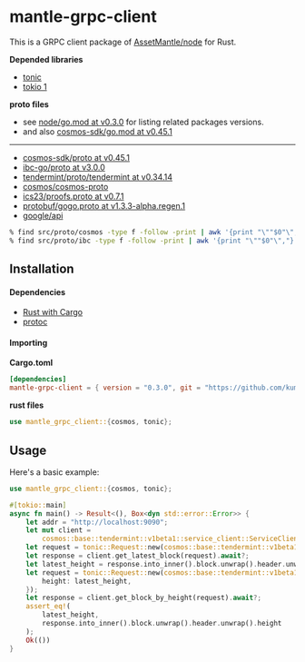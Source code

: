 # mantle-grpc-client

This is a GRPC client package of [AssetMantle/node](https://github.com/AssetMantle/node) for Rust.

**Depended libraries**

- [tonic](https://github.com/hyperium/tonic)
- [tokio 1](https://github.com/tokio-rs/tokio)

**proto files**

- see [node/go.mod at v0.3.0](https://github.com/AssetMantle/node/blob/v0.3.0/go.mod) for listing related
packages versions.
- and also [cosmos-sdk/go.mod at v0.45.1](https://github.com/cosmos/cosmos-sdk/blob/v0.45.1/go.mod)

---

- [cosmos-sdk/proto at v0.45.1](https://github.com/cosmos/cosmos-sdk/tree/v0.45.1/proto)
- [ibc-go/proto at v3.0.0](https://github.com/cosmos/ibc-go/tree/v3.0.0/proto)
- [tendermint/proto/tendermint at v0.34.14](https://github.com/tendermint/tendermint/tree/v0.34.14/proto/tendermint)
- [cosmos/cosmos-proto](https://github.com/cosmos/cosmos-proto/tree/main/proto/cosmos_proto)
- [ics23/proofs.proto at v0.7.1](https://github.com/confio/ics23/blob/v0.7.1/proofs.proto)
- [protobuf/gogo.proto at v1.3.3-alpha.regen.1](https://github.com/regen-network/protobuf/blob/v1.3.3-alpha.regen.1/gogoproto/gogo.proto)
- [google/api](https://fuchsia.googlesource.com/third_party/googleapis)

```bash
% find src/proto/cosmos -type f -follow -print | awk '{print "\""$0"\","}'
% find src/proto/ibc -type f -follow -print | awk '{print "\""$0"\","}'
```

## Installation

#### Dependencies

- [Rust with Cargo](http://rust-lang.org)
- [protoc](https://grpc.io/docs/protoc-installation/)

#### Importing

**Cargo.toml**

```toml
[dependencies]
mantle-grpc-client = { version = "0.3.0", git = "https://github.com/kumanote/mantle-grpc-client-rs", branch = "main" }
```

**rust files**

```rust
use mantle_grpc_client::{cosmos, tonic};
```

## Usage

Here's a basic example:

```rust
use mantle_grpc_client::{cosmos, tonic};

#[tokio::main]
async fn main() -> Result<(), Box<dyn std::error::Error>> {
    let addr = "http://localhost:9090";
    let mut client =
        cosmos::base::tendermint::v1beta1::service_client::ServiceClient::connect(addr).await?;
    let request = tonic::Request::new(cosmos::base::tendermint::v1beta1::GetLatestBlockRequest {});
    let response = client.get_latest_block(request).await?;
    let latest_height = response.into_inner().block.unwrap().header.unwrap().height;
    let request = tonic::Request::new(cosmos::base::tendermint::v1beta1::GetBlockByHeightRequest {
        height: latest_height,
    });
    let response = client.get_block_by_height(request).await?;
    assert_eq!(
        latest_height,
        response.into_inner().block.unwrap().header.unwrap().height
    );
    Ok(())
}
```
